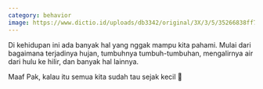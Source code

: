 ```yaml
---
category: behavior
image: https://www.dictio.id/uploads/db3342/original/3X/3/5/35266838ff7aaf157e9b73d8de0698295bd37d6f.jpg
---
```


Di kehidupan ini ada banyak hal yang nggak mampu kita pahami. Mulai dari bagaimana terjadinya hujan, tumbuhnya tumbuh-tumbuhan, mengalirnya air dari hulu ke hilir, dan banyak hal lainnya.

Maaf Pak, kalau itu semua kita sudah tau sejak kecil 🐯